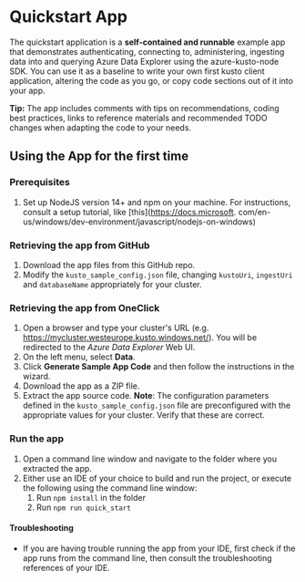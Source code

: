 # Quickstart App

The quickstart application is a **self-contained and runnable** example app that demonstrates authenticating, connecting to, administering, ingesting data
into and querying Azure Data Explorer using the azure-kusto-node SDK.
You can use it as a baseline to write your own first kusto client application, altering the code as you go, or copy code sections out of it into your app.

**Tip:** The app includes comments with tips on recommendations, coding best practices, links to reference materials and recommended TODO changes when adapting the code to your needs.

## Using the App for the first time

### Prerequisites

1. Set up NodeJS version 14+ and npm on your machine. For instructions, consult a setup tutorial, like [this](https://docs.microsoft.
   com/en-us/windows/dev-environment/javascript/nodejs-on-windows)

### Retrieving the app from GitHub

1. Download the app files from this GitHub repo.
2. Modify the `kusto_sample_config.json` file, changing `kustoUri`, `ingestUri` and `databaseName` appropriately for your cluster.

### Retrieving the app from OneClick

1. Open a browser and type your cluster's URL (e.g. https://mycluster.westeurope.kusto.windows.net/). You will be redirected to the _Azure Data Explorer_ Web UI.
2. On the left menu, select **Data**.
3. Click **Generate Sample App Code** and then follow the instructions in the wizard.
4. Download the app as a ZIP file.
5. Extract the app source code.
   **Note**: The configuration parameters defined in the `kusto_sample_config.json` file are preconfigured with the appropriate values for your cluster. Verify that these are correct.

### Run the app

1. Open a command line window and navigate to the folder where you extracted the app.
2. Either use an IDE of your choice to build and run the project, or execute the following using the command line window:
    1. Run `npm install` in the folder
    2. Run `npm run quick_start`

#### Troubleshooting

-   If you are having trouble running the app from your IDE, first check if the app runs from the command line, then consult the troubleshooting references of your IDE.
